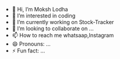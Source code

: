 - 👋 Hi, I’m Moksh Lodha
- 👀 I’m interested in coding
- 🌱 I’m currently working on Stock-Tracker
- 💞️ I’m looking to collaborate on ...
- 📫 How to reach me whatsaap,Instagram 
- 😄 Pronouns: ...
- ⚡ Fun fact: ...

<!---
MokshYLodha/MokshYLodha is a ✨ special ✨ repository because its `README.md` (this file) appears on your GitHub profile.
You can click the Preview link to take a look at your changes.
--->
